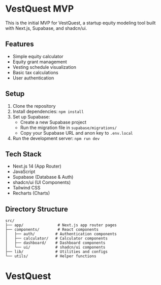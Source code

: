 # VestQuest MVP

This is the initial MVP for VestQuest, a startup equity modeling tool built with Next.js, Supabase, and shadcn/ui.

## Features

- Simple equity calculator
- Equity grant management
- Vesting schedule visualization
- Basic tax calculations
- User authentication

## Setup

1. Clone the repository
2. Install dependencies: `npm install`
3. Set up Supabase:
   - Create a new Supabase project
   - Run the migration file in `supabase/migrations/`
   - Copy your Supabase URL and anon key to `.env.local`
4. Run the development server: `npm run dev`

## Tech Stack

- Next.js 14 (App Router)
- JavaScript
- Supabase (Database & Auth)
- shadcn/ui (UI Components)
- Tailwind CSS
- Recharts (Charts)

## Directory Structure

```
src/
├── app/               # Next.js app router pages
├── components/        # React components
│   ├── auth/         # Authentication components
│   ├── calculator/   # Calculator components
│   ├── dashboard/    # Dashboard components
│   └── ui/           # shadcn/ui components
├── lib/              # Utilities and configs
└── utils/            # Helper functions
```
# VestQuest
